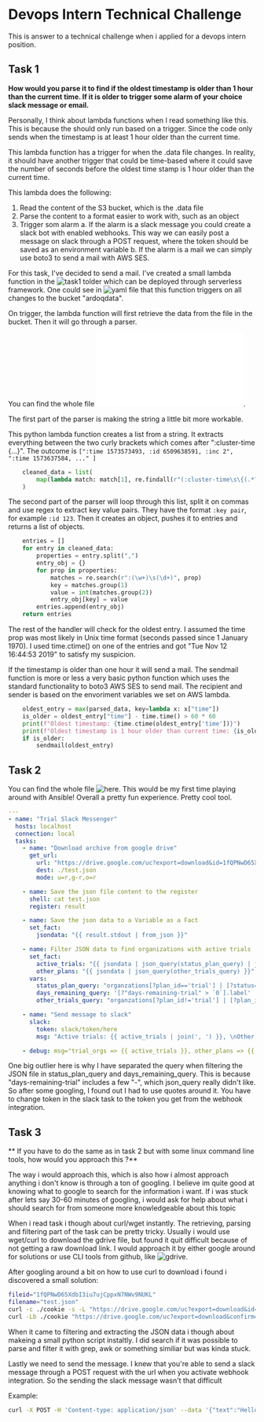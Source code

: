 # Devops Intern Technical Challenge
This is answer to a technical challenge when i applied for a devops intern position.

## Task 1

**How would you parse it to find if the oldest timestamp is older than 1 hour than the current time. If it is older to trigger some alarm of your choice slack message or email.**

Personally, I think about lambda functions when I read something like this. This is because the should only run based on a trigger. Since the code only sends when the timestamp is at least 1 hour older than the current time.

This lambda function has a trigger for when the .data file changes. In reality, it should have another trigger that could be time-based where it could save the number of seconds before the oldest time stamp is 1 hour older than the current time.

This lambda does the following:

1. Read the content of the S3 bucket, which is the .data file
2. Parse the content to a format easier to work with, such as an object
3. Trigger som alarm
   a. If the alarm is a slack message you could create a slack bot with enabled webhooks. This way we can easily post a message on slack through a POST request, where the token should be saved as an environment variable
   b. If the alarm is a mail we can simply use boto3 to send a mail with AWS SES.

For this task, I've decided to send a mail. I've created a small lambda function in the ![task1](./task1) tolder which can be deployed through serverless framework. One could see in ![yaml file](./serverless.yml) that this function triggers on all changes to the bucket "ardoqdata".

On trigger, the lambda function will first retrieve the data from the file in the bucket. Then it will go through a parser.

You can find the whole file ![here](./parser.py).

The first part of the parser is making the string a little bit more workable.

This python lambda function creates a list from a string. It extracts everything between the two curly brackets which comes after ":cluster-time {...}". The outcome is `[":time 1573573493, :id 6509638591, :inc 2", ":time 1573637584, ..." ]`

```python
    cleaned_data = list(
        map(lambda match: match[1], re.findall(r"(:cluster-time\s\{(.*?)\})", data))
    )
```

The second part of the parser will loop through this list, split it on commas and use regex to extract key value pairs. They have the format `:key pair`, for example `:id 123`. Then it creates an object, pushes it to entries and returns a list of objects.

```python
    entries = []
    for entry in cleaned_data:
        properties = entry.split(",")
        entry_obj = {}
        for prop in properties:
            matches = re.search(r":(\w+)\s(\d+)", prop)
            key = matches.group(1)
            value = int(matches.group(2))
            entry_obj[key] = value
        entries.append(entry_obj)
    return entries
```

The rest of the handler will check for the oldest entry. I assumed the time prop was most likely in Unix time format (seconds passed since 1 January 1970). I used time.ctime() on one of the entries and got "Tue Nov 12 16:44:53 2019" to satisfy my suspicion.

If the timestamp is older than one hour it will send a mail. The sendmail function is more or less a very basic python function which uses the standard functionality to boto3 AWS SES to send mail. The recipient and sender is based on the envoriment variables we set on AWS lambda.

```python
    oldest_entry = max(parsed_data, key=lambda x: x["time"])
    is_older = oldest_entry["time"] - time.time() > 60 * 60
    print(f"Oldest timestamp: {time.ctime(oldest_entry['time'])}")
    print(f"Oldest timestamp is 1 hour older than current time: {is_older}")
    if is_older:
        sendmail(oldest_entry)
```

## Task 2

You can find the whole file ![here](./task2/play.yaml). This would be my first time playing around with Ansible! Overall a pretty fun experience. Pretty cool tool.

```yaml
---
- name: "Trial Slack Messenger"
  hosts: localhost
  connection: local
  tasks:
    - name: "Download archive from google drive"
      get_url:
        url: "https://drive.google.com/uc?export=download&id=1fQPNwD65XdbI3iu7ujCppxN7NWv9NUKL"
        dest: ./test.json
        mode: u=r,g-r,o=r

    - name: Save the json file content to the register
      shell: cat test.json
      register: result

    - name: Save the json data to a Variable as a Fact
      set_fact:
        jsondata: "{{ result.stdout | from_json }}"

    - name: Filter JSON data to find organizations with active trials
      set_fact:
        active_trials: "{{ jsondata | json_query(status_plan_query) | json_query(days_remaining_query) }}"
        other_plans: "{{ jsondata | json_query(other_trials_query) }}"
      vars:
        status_plan_query: "organzations[?plan_id=='trial'] | [?status=='in_trial']"
        days_remaining_query: '[?"days-remaining-trial" > `0`].label'
        other_trials_query: "organzations[?plan_id!='trial'] | [?plan_id!='employee'].label"

    - name: "Send message to slack"
      slack:
        token: slack/token/here
        msg: "Active trials: {{ active_trials | join(', ') }}, \nOther active plans: {{ other_plans | join(', ')}}"

    - debug: msg="trial_orgs => {{ active_trials }}, other_plans => {{ other_plans }}"
```

One big outlier here is why I have separated the query when filtering the JSON file in status_plan_query and days_remaining_query. This is because "days-remaining-trial" includes a few "-", which json_query really didn't like. So after some googling, I found out I had to use quotes around it. You have to change token in the slack task to the token you get from the webhook integration.

## Task 3

** If you have to do the same as in task 2 but with some linux command line tools, how would you approach this ?**

The way i would approach this, which is also how i almost approach anything i don't know is through a ton of googling. I believe im quite good at knowing what to google to search for the information i want. If i was stuck after lets say 30-60 minutes of googling, i would ask for help about what i should search for from someone more knowledgeable about this topic

When i read task i though about curl/wget instantly. The retrieving, parsing and filtering part of the task can be pretty tricky. Usually i would use wget/curl to download the gdrive file, but found it quit difficult because of not getting a raw download link. I would approach it by either google around for solutions or use CLI tools from github, like ![gdrive](https://github.com/gdrive-org/gdrive).

After googling around a bit on how to use curl to download i found i discovered a small solution:

```bash
fileid="1fQPNwD65XdbI3iu7ujCppxN7NWv9NUKL"
filename="test.json"
curl -c ./cookie -s -L "https://drive.google.com/uc?export=download&id=${fileid}" > /dev/null
curl -Lb ./cookie "https://drive.google.com/uc?export=download&confirm=`awk '/download/ {print $NF}' ./cookie`&id=${fileid}" -o ${filename}
```

When it came to filtering and extracting the JSON data i though about makeing a small python script instaltly. I did search if it was possible to parse and filter it with grep, awk or something similiar but was kinda stuck.

Lastly we need to send the message. I knew that you're able to send a slack message through a POST request with the url when you activate webhook integration. So the sending the slack message wasn't that difficult

Example:

```bash
curl -X POST -H 'Content-type: application/json' --data '{"text":"Hello, World!"}' https://hooks.slack.com/services/{ Token Here }
```
